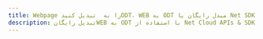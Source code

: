 ---title: Webpage را به  تبدیل کنیدODT، WEB به ODT مبدل رایگان یا Net SDKdescription: تبدیل رایگانWEB به ODT با استفاده از Net Cloud APIs & SDK همچنین اسناد PDF را در Cloud ایجاد، ویرایش و رندر کنید.---
